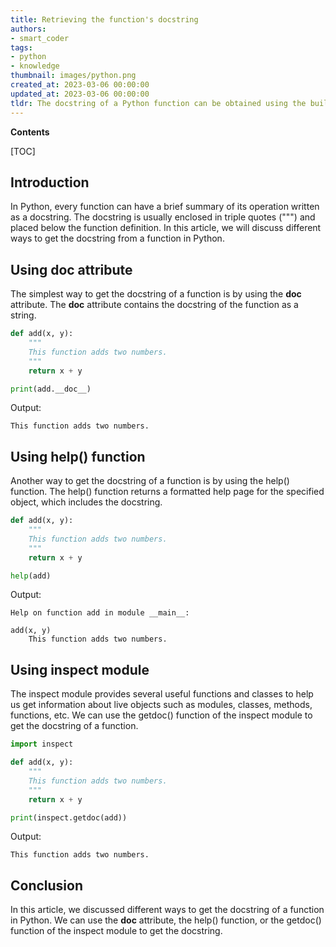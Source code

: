 ```yaml
---
title: Retrieving the function's docstring
authors:
- smart_coder
tags:
- python
- knowledge
thumbnail: images/python.png
created_at: 2023-03-06 00:00:00
updated_at: 2023-03-06 00:00:00
tldr: The docstring of a Python function can be obtained using the built-in `doc` attribute or the `help` function.
---
```


**Contents**

[TOC]

## Introduction

In Python, every function can have a brief summary of its operation written as a docstring. The docstring is usually enclosed in triple quotes (""") and placed below the function definition. In this article, we will discuss different ways to get the docstring from a function in Python.

## Using __doc__ attribute

The simplest way to get the docstring of a function is by using the __doc__ attribute. The __doc__ attribute contains the docstring of the function as a string.

```python
def add(x, y):
    """
    This function adds two numbers.
    """
    return x + y

print(add.__doc__)
```

Output:
```
This function adds two numbers.
```

## Using help() function

Another way to get the docstring of a function is by using the help() function. The help() function returns a formatted help page for the specified object, which includes the docstring.

```python
def add(x, y):
    """
    This function adds two numbers.
    """
    return x + y

help(add)
```

Output:
```
Help on function add in module __main__:

add(x, y)
    This function adds two numbers.
``` 

## Using inspect module

The inspect module provides several useful functions and classes to help us get information about live objects such as modules, classes, methods, functions, etc. We can use the getdoc() function of the inspect module to get the docstring of a function.

```python
import inspect

def add(x, y):
    """
    This function adds two numbers.
    """
    return x + y

print(inspect.getdoc(add))
```

Output:
```
This function adds two numbers.
```

## Conclusion

In this article, we discussed different ways to get the docstring of a function in Python. We can use the __doc__ attribute, the help() function, or the getdoc() function of the inspect module to get the docstring.
